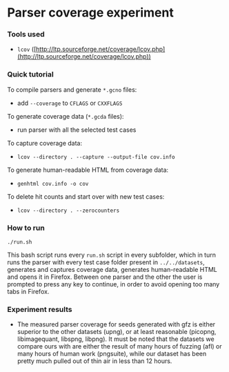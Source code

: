 # Parser coverage experiment

### Tools used

* `lcov` ([http://ltp.sourceforge.net/coverage/lcov.php](http://ltp.sourceforge.net/coverage/lcov.php))

### Quick tutorial

To compile parsers and generate `*.gcno` files:

* add `--coverage` to `CFLAGS` or `CXXFLAGS`

To generate coverage data (`*.gcda` files):

* run parser with all the selected test cases

To capture coverage data:

* `lcov --directory . --capture --output-file cov.info`

To generate human-readable HTML from coverage data:

* `genhtml cov.info -o cov`

To delete hit counts and start over with new test cases:

* `lcov --directory . --zerocounters`

### How to run

`./run.sh`

This bash script runs every `run.sh` script in every subfolder, which in turn runs the parser with every test case folder present in `../../datasets`, generates and captures coverage data, generates human-readable HTML and opens it in Firefox. Between one parser and the other the user is prompted to press any key to continue, in order to avoid opening too many tabs in Firefox.

### Experiment results

* The measured parser coverage for seeds generated with gfz is either superior to the other datasets (upng), or at least reasonable (picopng, libimagequant, libspng, libpng). It must be noted that the datasets we compare ours with are either the result of many hours of fuzzing (afl) or many hours of human work (pngsuite), while our dataset has been pretty much pulled out of thin air in less than 12 hours.
